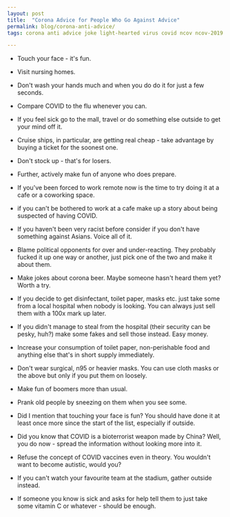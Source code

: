 ```yaml
---
layout: post
title:  "Corona Advice for People Who Go Against Advice"
permalink: blog/corona-anti-advice/
tags: corona anti advice joke light-hearted virus covid ncov ncov-2019

---
```



- Touch your face - it's fun.

- Visit nursing homes.

- Don't wash your hands much and when you do do it for just a few seconds.

- Compare COVID to the flu whenever you can.

- If you feel sick go to the mall, travel or do something else outside to get your mind off it.

- Cruise ships, in particular, are getting real cheap - take advantage by buying a ticket for the soonest one.

- Don't stock up - that's for losers.

- Further, actively make fun of anyone who does prepare.

- If you've been forced to work remote now is the time to try doing it at a cafe or a coworking space.

- if you can't be bothered to work at a cafe make up a story about being suspected of having COVID.

- If you haven't been very racist before consider if you don't have something against Asians. Voice all of it.

- Blame political opponents for over and under-reacting. They probably fucked it up one way or another, just pick one of the two and make it about them.

- Make jokes about corona beer. Maybe someone hasn't heard them yet? Worth a try.

- If you decide to get disinfectant, toilet paper, masks etc. just take some from a local hospital when nobody is looking. You can always just sell them with a 100x mark up later.

- If you didn't manage to steal from the hospital (their security can be pesky, huh?) make some fakes and sell those instead. Easy money.

- Increase your consumption of toilet paper, non-perishable food and anything else that's in short supply immediately.

- Don't wear surgical, n95 or heavier masks. You can use cloth masks or the above but only if you put them on loosely.

- Make fun of boomers more than usual. 

- Prank old people by sneezing on them when you see some.

- Did I mention that touching your face is fun? You should have done it at least once more since the start of the list, especially if outside.

- Did you know that COVID is a bioterrorist weapon made by China? Well, you do now - spread the information without looking more into it.

- Refuse the concept of COVID vaccines even in theory. You wouldn't want to become autistic, would you?

- If you can't watch your favourite team at the stadium, gather outside instead.

- If someone you know is sick and asks for help tell them to just take some vitamin C or whatever - should be enough.

